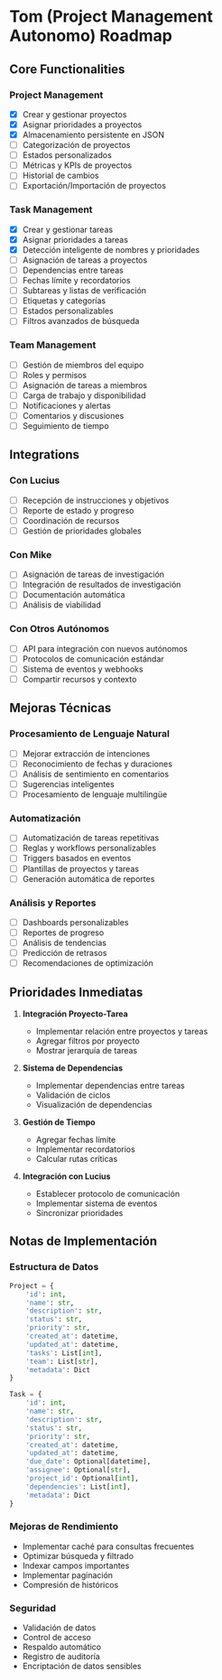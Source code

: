 # Tom (Project Management Autonomo) Roadmap

## Core Functionalities

### Project Management
- [x] Crear y gestionar proyectos
- [x] Asignar prioridades a proyectos
- [x] Almacenamiento persistente en JSON
- [ ] Categorización de proyectos
- [ ] Estados personalizados
- [ ] Métricas y KPIs de proyectos
- [ ] Historial de cambios
- [ ] Exportación/Importación de proyectos

### Task Management
- [x] Crear y gestionar tareas
- [x] Asignar prioridades a tareas
- [x] Detección inteligente de nombres y prioridades
- [ ] Asignación de tareas a proyectos
- [ ] Dependencias entre tareas
- [ ] Fechas límite y recordatorios
- [ ] Subtareas y listas de verificación
- [ ] Etiquetas y categorías
- [ ] Estados personalizables
- [ ] Filtros avanzados de búsqueda

### Team Management
- [ ] Gestión de miembros del equipo
- [ ] Roles y permisos
- [ ] Asignación de tareas a miembros
- [ ] Carga de trabajo y disponibilidad
- [ ] Notificaciones y alertas
- [ ] Comentarios y discusiones
- [ ] Seguimiento de tiempo

## Integrations

### Con Lucius
- [ ] Recepción de instrucciones y objetivos
- [ ] Reporte de estado y progreso
- [ ] Coordinación de recursos
- [ ] Gestión de prioridades globales

### Con Mike
- [ ] Asignación de tareas de investigación
- [ ] Integración de resultados de investigación
- [ ] Documentación automática
- [ ] Análisis de viabilidad

### Con Otros Autónomos
- [ ] API para integración con nuevos autónomos
- [ ] Protocolos de comunicación estándar
- [ ] Sistema de eventos y webhooks
- [ ] Compartir recursos y contexto

## Mejoras Técnicas

### Procesamiento de Lenguaje Natural
- [ ] Mejorar extracción de intenciones
- [ ] Reconocimiento de fechas y duraciones
- [ ] Análisis de sentimiento en comentarios
- [ ] Sugerencias inteligentes
- [ ] Procesamiento de lenguaje multilingüe

### Automatización
- [ ] Automatización de tareas repetitivas
- [ ] Reglas y workflows personalizables
- [ ] Triggers basados en eventos
- [ ] Plantillas de proyectos y tareas
- [ ] Generación automática de reportes

### Análisis y Reportes
- [ ] Dashboards personalizables
- [ ] Reportes de progreso
- [ ] Análisis de tendencias
- [ ] Predicción de retrasos
- [ ] Recomendaciones de optimización

## Prioridades Inmediatas

1. **Integración Proyecto-Tarea**
   - Implementar relación entre proyectos y tareas
   - Agregar filtros por proyecto
   - Mostrar jerarquía de tareas

2. **Sistema de Dependencias**
   - Implementar dependencias entre tareas
   - Validación de ciclos
   - Visualización de dependencias

3. **Gestión de Tiempo**
   - Agregar fechas límite
   - Implementar recordatorios
   - Calcular rutas críticas

4. **Integración con Lucius**
   - Establecer protocolo de comunicación
   - Implementar sistema de eventos
   - Sincronizar prioridades

## Notas de Implementación

### Estructura de Datos
```python
Project = {
    'id': int,
    'name': str,
    'description': str,
    'status': str,
    'priority': str,
    'created_at': datetime,
    'updated_at': datetime,
    'tasks': List[int],
    'team': List[str],
    'metadata': Dict
}

Task = {
    'id': int,
    'name': str,
    'description': str,
    'status': str,
    'priority': str,
    'created_at': datetime,
    'updated_at': datetime,
    'due_date': Optional[datetime],
    'assignee': Optional[str],
    'project_id': Optional[int],
    'dependencies': List[int],
    'metadata': Dict
}
```

### Mejoras de Rendimiento
- Implementar caché para consultas frecuentes
- Optimizar búsqueda y filtrado
- Indexar campos importantes
- Implementar paginación
- Compresión de históricos

### Seguridad
- Validación de datos
- Control de acceso
- Respaldo automático
- Registro de auditoría
- Encriptación de datos sensibles
